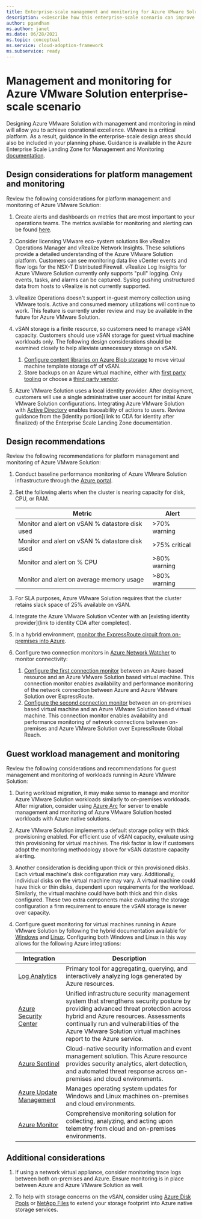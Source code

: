 ```yaml
---
title: Enterprise-scale management and monitoring for Azure VMware Solution
description: <<Describe how this enterprise-scale scenario can improve management and monitoring of Azure VMware Solution.>>
author: pgandham
ms.author: janet
ms.date: 06/28/2021
ms.topic: conceptual
ms.service: cloud-adoption-framework
ms.subservice: ready
---
```


# Management and monitoring for Azure VMware Solution enterprise-scale scenario

Designing Azure VMware Solution with management and monitoring in mind will allow you to achieve operational excellence. VMware is a critical platform. As a result, guidance in the enterprise-scale design areas should also be included in your planning phase. Guidance is available in the Azure Enterprise Scale Landing Zone for Management and Monitoring [documentation](/azure/cloud-adoption-framework/ready/enterprise-scale/management-and-monitoring).

## Design considerations for platform management and monitoring

Review the following considerations for platform management and monitoring of Azure VMware Solution:

1. Create alerts and dashboards on metrics that are most important to your operations teams. The metrics available for monitoring and alerting can be found [here](/azure/azure-vmware/configure-alerts-for-azure-vmware-solution#supported-metrics-and-activities).

1. Consider licensing VMware eco-system solutions like vRealize Operations Manager and vRealize Network Insights. These solutions provide a detailed understanding of the Azure VMware Solution platform. Customers can see monitoring data like vCenter events and flow logs for the NSX-T Distributed Firewall. vRealize Log Insights for Azure VMware Solution currently only supports "pull" logging. Only events, tasks, and alarms can be captured. Syslog pushing unstructured data from hosts to vRealize is not currently supported.

1. vRealize Operations doesn't support in-guest memory collection using VMware tools. Active and consumed memory utilizations will continue to work. This feature is currently under review and may be available in the future for Azure VMware Solution.

1. vSAN storage is a finite resource, so customers need to manage vSAN capacity. Customers should use vSAN storage for guest virtual machine workloads only. The following design considerations should be examined closely to help alleviate unnecessary storage on vSAN. 
    1. [Configure content libraries on Azure Blob storage](https://avs.ms/centralized-avs-content-library-on-azure-blob/) to move virtual machine template storage off of vSAN.
    1. Store backups on an Azure virtual machine, either with [first party tooling](/azure/azure-vmware/set-up-backup-server-for-azure-vmware-solution) or choose a [third party vendor](/azure/azure-vmware/ecosystem-back-up-vms).

1. Azure VMware Solution uses a local identity provider. After deployment, customers will use a single administrative user account for initial Azure VMware Solution configurations. Integrating Azure VMware Solution with [Active Directory](https://docs.vmware.com/en/VMware-vSphere/6.7/com.vmware.psc.doc/GUID-B23B1360-8838-4FF2-B074-71643C4CB040.html) enables traceability of actions to users. Review guidance from the [identity portion](link to CDA for identity after finalized) of the Enterprise Scale Landing Zone documentation.

## Design recommendations

Review the following recommendations for platform management and monitoring of Azure VMware Solution:

1. Conduct baseline performance monitoring of Azure VMware Solution infrastructure through the [Azure portal](/azure/azure-vmware/configure-alerts-for-azure-vmware-solution#supported-metrics-and-activities).

1. Set the following alerts when the cluster is nearing capacity for disk, CPU, or RAM.

    | Metric  | Alert  |
    |---------|---------|
    | Monitor and alert on vSAN % datastore disk used   | >70% warning  |
    | Monitor and alert on vSAN % datastore disk used   | >75% critical |
    | Monitor and alert on % CPU | >80% warning |
    | Monitor and alert on average memory usage | >80% warning |

1. For SLA purposes, Azure VMware Solution requires that the cluster retains slack space of 25% available on vSAN.

1. Integrate the Azure VMware Solution vCenter with an [existing identity provider](link to identity CDA after completed).

1. In a hybrid environment, [monitor the ExpressRoute circuit from on-premises into Azure](/azure/network-watcher/connection-monitor-create-using-portal).

1. Configure two connection monitors in [Azure Network Watcher](/azure/network-watcher/network-watcher-monitoring-overview) to monitor connectivity:
    1. [Configure the first connection monitor](/azure/network-watcher/connection-monitor-create-using-portal) between an Azure-based resource and an Azure VMware Solution based virtual machine. This connection monitor enables availability and performance monitoring of the network connection between Azure and Azure VMware Solution over ExpressRoute.
    1. [Configure the second connection monitor](/azure/network-watcher/connection-monitor-create-using-portal) between an on-premises based virtual machine and an Azure VMware Solution based virtual machine. This connection monitor enables availability and performance monitoring of network connections between on-premises and Azure VMware Solution over ExpressRoute Global Reach.

## Guest workload management and monitoring

Review the following considerations and recommendations for guest management and monitoring of workloads running in Azure VMware Solution:

1. During workload migration, it may make sense to manage and monitor Azure VMware Solution workloads similarly to on-premises workloads. After migration, consider using [Azure Arc](/azure/azure-arc/servers/overview) for server to enable management and monitoring of Azure VMware Solution hosted workloads with Azure native solutions.

1. Azure VMware Solution implements a default storage policy with thick provisioning enabled. For efficient use of vSAN capacity, evaluate using thin provisioning for virtual machines. The risk factor is low if customers adopt the monitoring methodology above for vSAN datastore capacity alerting.

1. Another consideration is deciding upon thick or thin provisioned disks. Each virtual machine's disk configuration may vary. Additionally, individual disks on the virtual machine may vary. A virtual machine could have thick or thin disks, dependent upon requirements for the workload. Similarly, the virtual machine could have both thick and thin disks configured. These two extra components make evaluating the storage configuration a firm requirement to ensure the vSAN storage is never over capacity.

1. Configure guest monitoring for virtual machines running in Azure VMware Solution by following the hybrid documentation available for [Windows](/azure/azure-monitor/vm/quick-collect-windows-computer) and [Linux](/azure/azure-monitor/vm/quick-collect-linux-computer). Configuring both Windows and Linux in this way allows for the following Azure integrations:

    |Integration | Description  |
    |---------|---------|
    | [Log Analytics](/azure/azure-monitor/logs/log-analytics-overview) | Primary tool for aggregating, querying, and interactively analyzing logs generated by Azure resources. |
    | [Azure Security Center](/azure/security-center/security-center-introduction) | Unified infrastructure security management system that strengthens security posture by providing advanced threat protection across hybrid and Azure resources. Assessments continually run and vulnerabilities of the Azure VMware Solution virtual machines report to the Azure service. |
    | [Azure Sentinel](/azure/sentinel/overview) | Cloud-native security information and event management solution. This Azure resource provides security analytics, alert detection, and automated threat response across on-premises and cloud environments. |
    | [Azure Update Management](/azure/automation/update-management/overview) |  Manages operating system updates for Windows and Linux machines on-premises and cloud environments. |
    | [Azure Monitor](/azure/azure-monitor/overview) | Comprehensive monitoring solution for collecting, analyzing, and acting upon telemetry from cloud and on-premises environments. |

## Additional considerations

1. If using a network virtual appliance, consider monitoring trace logs between both on-premises and Azure. Ensure monitoring is in place between Azure and Azure VMware Solution as well.

1. To help with storage concerns on the vSAN, consider using [Azure Disk Pools](/azure/virtual-machines/disks-pools-deploy) or [NetApp Files](/azure/azure-netapp-files/) to extend your storage footprint into Azure native storage services.
